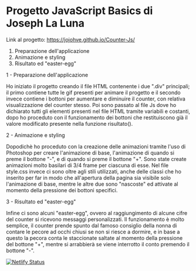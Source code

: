 # Progetto JavaScript Basics di Joseph La Luna
Link al progetto: https://jojohve.github.io/Counter-Js/


1.  Preparazione dell'applicazione
2.  Animazione e styling
3.  Risultato ed "easter-egg"
 

1 - Preparazione dell'applicazione

Ho iniziato il progetto creando il file HTML contenente i due ".div" principali; il primo contiene tutte le gif presenti per animare il progetto e il secondo invece contiene i bottoni per aumentare e diminuire il counter, con relativa visualizzazione del counter stesso.
Poi sono passato al file Js dove ho dichiarato tutti gli elementi presenti nel file HTML tramite variabili e costanti, dopo ho proceduto con il funzionamento dei bottoni che restituiscono già il valore modificato presente nella funzione risultato().

2 - Animazione e styling

Dopodichè ho proceduto con la creazione delle animazioni tramite l'uso di Photoshop per creare l'animazione di base, l'animazione di quando si preme il bottone "-", e di quando si preme il bottone "+". Sono state create animazioni molto basilari di 3/4 frame per ciascuna di esse. Nel file style.css invece ci sono oltre agli stili utilizzati, anche delle classi che ho inserito per far in modo che all'apertura della pagina sia visibile solo l'animazione di base, mentre le altre due sono "nascoste" ed attivate al momento della pressione dei bottoni specifici.  

3 - Risultato ed "easter-egg"

Infine ci sono alcuni "easter-egg", ovvero al raggiungimento di alcune cifre del counter si ricevono messaggi personalizzati. Il funzionamento è molto semplice, il counter prende spunto dal famoso consiglio della nonna di contare le pecore ad occhi chiusi se non si riesce a dormire, e in base a questo la pecora conta le staccionate saltate al momento della pressione del bottone "+", mentre si arrabbierà se viene interrotto il conto premendo il bottone "-".

[![Netlify Status](https://api.netlify.com/api/v1/badges/3e807567-5119-4d62-bef9-5aefecaff481/deploy-status)](https://app.netlify.com/sites/sage-pika-37fa90/deploys)
